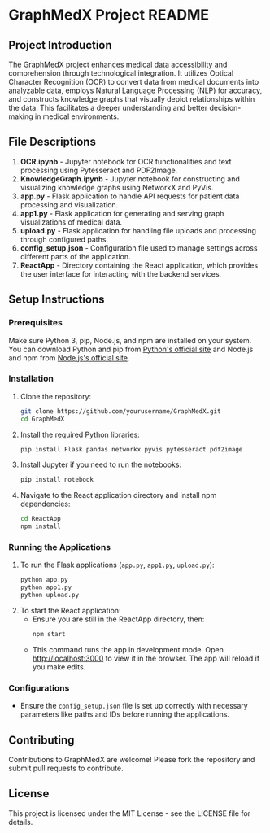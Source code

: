 # GraphMedX Project README

## Project Introduction
The GraphMedX project enhances medical data accessibility and comprehension through technological integration. It utilizes Optical Character Recognition (OCR) to convert data from medical documents into analyzable data, employs Natural Language Processing (NLP) for accuracy, and constructs knowledge graphs that visually depict relationships within the data. This facilitates a deeper understanding and better decision-making in medical environments.

## File Descriptions
1. **OCR.ipynb** - Jupyter notebook for OCR functionalities and text processing using Pytesseract and PDF2Image.
2. **KnowledgeGraph.ipynb** - Jupyter notebook for constructing and visualizing knowledge graphs using NetworkX and PyVis.
3. **app.py** - Flask application to handle API requests for patient data processing and visualization.
4. **app1.py** - Flask application for generating and serving graph visualizations of medical data.
5. **upload.py** - Flask application for handling file uploads and processing through configured paths.
6. **config_setup.json** - Configuration file used to manage settings across different parts of the application.
7. **ReactApp** - Directory containing the React application, which provides the user interface for interacting with the backend services.

## Setup Instructions

### Prerequisites
Make sure Python 3, pip, Node.js, and npm are installed on your system. You can download Python and pip from [Python's official site](https://python.org) and Node.js and npm from [Node.js's official site](https://nodejs.org).

### Installation
1. Clone the repository:
   ```bash
   git clone https://github.com/yourusername/GraphMedX.git
   cd GraphMedX
   ```

2. Install the required Python libraries:
   ```bash
   pip install Flask pandas networkx pyvis pytesseract pdf2image
   ```

3. Install Jupyter if you need to run the notebooks:
   ```bash
   pip install notebook
   ```

4. Navigate to the React application directory and install npm dependencies:
   ```bash
   cd ReactApp
   npm install
   ```

### Running the Applications
1. To run the Flask applications (`app.py`, `app1.py`, `upload.py`):
   ```bash
   python app.py
   python app1.py
   python upload.py
   ```
2. To start the React application:
   - Ensure you are still in the ReactApp directory, then:
     ```bash
     npm start
     ```
   - This command runs the app in development mode. Open [http://localhost:3000](http://localhost:3000) to view it in the browser. The app will reload if you make edits.

### Configurations
- Ensure the `config_setup.json` file is set up correctly with necessary parameters like paths and IDs before running the applications.

## Contributing
Contributions to GraphMedX are welcome! Please fork the repository and submit pull requests to contribute.

## License
This project is licensed under the MIT License - see the LICENSE file for details.
